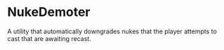 NukeDemoter
===========

A utility that automatically downgrades nukes that the player attempts to cast that are awaiting recast.